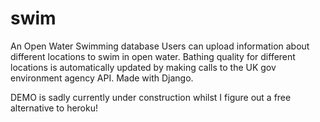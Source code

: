 # swim
An Open Water Swimming database
Users can upload information about different locations to swim in open water. Bathing quality for different locations is automatically updated by
making calls to the UK gov environment agency API. Made with Django.

DEMO is sadly currently under construction whilst I figure out a free alternative to heroku!

